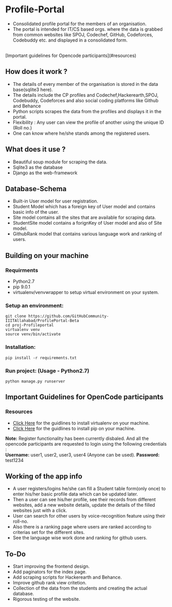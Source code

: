 

# Profile-Portal
* Consolidated profile portal for the members of an organisation.
* The portal is intended for IT/CS based orgs. where the data is grabbed from common websites like SPOJ, Codechef, GitHub, Codeforces, Codebuddy etc. and displayed in a consolidated form.
<br>
[Important guidelines for Opencode participants](#resources)

## How does it work ?
* The details of every member of the organisation is stored in the data base(sqlite3 here).
* The details include the CP profiles and Codechef,Hackerearth,SPOJ, Codebuddy, Codeforces and also social coding platforms like Github and Behance
* Python scripts scrapes the data from the profiles and displays it in the portal.
* Flexibility : Any user can view the profile of another using the unique ID (Roll no.)
* One can know where he/she stands among the registered users.

## What does it use ?
* Beautiful soup module for scraping the data.
* Sqlite3 as the database
* Django as the web-framework

## Database-Schema
* Built-in User model for user registration.
* Student Model which has a foreign key of User model and contains basic info of the user.
* Site model contains all the sites that are available for scraping data.
* StudentSite model contains a forignKey of User model and also of Site model. 
* GithubRank model that contains various language work and ranking of users.

## Building on your machine

### Requirments
* Python2.7
* pip 9.0.1
* virtualenv/venvwrapper to setup virtual environment on your system.

### Setup an environment:
```
git clone https://github.com/GitHubCommunity-IIITAllahabad/ProfilePortal-Beta
cd proj-Profileportal
virtualenv venv
source venv/bin/activate
```
### Installation: 
```
pip install -r requirements.txt
```
### Run project: (Usage - Python2.7)

```
python manage.py runserver
```
## Important Guidelines for OpenCode participants

### Resources 
* [Click Here](https://virtualenv.pypa.io/en/stable/installation/) for the guidlines to install virtualenv on your machine.
* [Click Here](https://pip.pypa.io/en/stable/installing/) for the guidlines to install pip on your machine.

**Note:** Register functionality has been currently disbaled. And all the opencode participants are requested to login using the following credentials : <br>
**Username:** user1, user2, user3, user4 (Anyone can be used).
**Password:** test1234


## Working of the app info
* A user registers/logins he/she can fill a Student table form(only once) to enter his/her basic profile data which can be updated later.
* Then a user can see his/her profile, see their records from different websites, add a new website details, update the details of the filled websites just with a click.
* User can search for other users by voice-recognition feature using their roll-no.
* Also there is a ranking page where users are ranked according to criterias set for the different sites.
* See the language wise work done and ranking for github users.

## To-Do
* Start improving the frontend design.
* Add paginators for the index page.
* Add scraping scripts for Hackerearth and Behance.
* Improve github rank view critetion.
* Collection of the data from the students and creating the actual database.
* Rigorous testing of the website.

